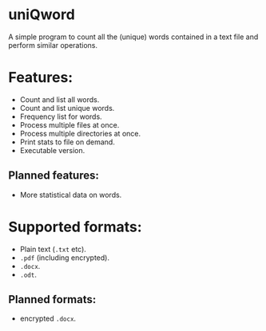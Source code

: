 # uniQword
A simple program to count all the (unique) words contained in a text file and perform similar operations.

# Features:
- Count and list all words.
- Count and list unique words.
- Frequency list for words.
- Process multiple files at once.
- Process multiple directories at once.
- Print stats to file on demand.
- Executable version.

## Planned features:
- More statistical data on words.

# Supported formats:
- Plain text (`.txt` etc).
- `.pdf` (including encrypted).
- `.docx`.
- `.odt`.

## Planned formats:
- encrypted `.docx`.